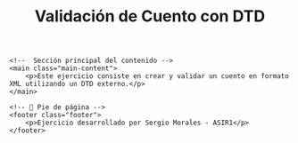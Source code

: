 <!-- 
Nombre: Sergio Morales 
Curso: ASIR1 
Fecha: 06/04/2025 
Ejercicio: DTD3 
-->

<!DOCTYPE html>
<html lang="es">
<head>
    <meta charset="UTF-8">
    <meta name="viewport" content="width=device-width, initial-scale=1.0">
    <title>Ejercicio DTD3 - Cuento XML</title>
    <link rel="stylesheet" href="styles.css">
</head>
<body>
    <!--  Encabezado principal -->
    <header class="header">
        <h1>Validación de Cuento con DTD</h1>
    </header>

    <!--  Sección principal del contenido -->
    <main class="main-content">
        <p>Este ejercicio consiste en crear y validar un cuento en formato XML utilizando un DTD externo.</p>
    </main>

    <!-- 🔴 Pie de página -->
    <footer class="footer">
        <p>Ejercicio desarrollado por Sergio Morales - ASIR1</p>
    </footer>
</body>
</html>
